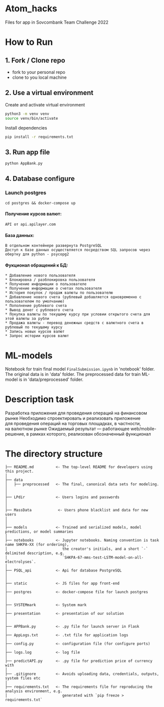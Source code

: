 # Atom_hacks
Files for app in Sovcombank Team Challenge 2022

# How to Run
## 1. Fork / Clone repo
- fork to your personal repo 
- clone to you local machine

## 2. Use a virtual environment

Сreate and activate virtual environment
```bash
python3 -m venv venv
source venv/bin/activate
```

Install dependencies
```bash
pip install -r requirements.txt
```
## 3. Run app file
```bash
python AppBank.py
```

## 4. Database configure

### Launch postgres

```
cd postgres && docker-compose up
```
#### Получение курсов валют:
    API от api.apilayer.com
    
#### База данных:
    В отдельном контейнере развернута PostgreSQL
    Доступ к базе данных осуществляется посредством SQL запросов через обертку для python - psycopg2
    
#### Фукционал обращений к БД:
    * Добавление нового пользователя
    * Блокировка / разблокировка пользователя
    * Получение информации о пользователе
    * Получение информации о счетах пользователя
    * История покупок / продаж валюты по пользователю
    * Добавление нового счета (рублевый добавляется одновременно с пользователем по умолчанию)
    * Пополнение рублевого счета
    * Вывод денег с рублевого счета
    * Покупка валюты по текущему курсу при условии открытого счета для этой валюты за рубли
    * Продажа валюты - перевод денежных средств с валютного счета в рублевый по текущему курсу
    * Запись новых курсов валют
    * Запрос истории курсов валют

# ML-models

Notebook for train final model `FinalSubmission.ipynb` in 'notebook' folder.
The original data is in 'data' folder.
The preprocessed data for train ML-model is in 'data/preprocessed' folder.

# Description task

Разработка приложения для проведения операций на финансовом рынке
Необходимо спроектировать и реализовать приложение для проведения операций на торговых площадках, в частности, на валютном рынке Ожидаемый результат — работающее web/mobile-решение, в рамках которого, реализован обозначенный функционал


# The directory structure
```
├── README.md          <- The top-level README for developers using this project.
│
├── data
│   ├── preprocessed   <- The final, canonical data sets for modeling.
│   
│
├── LPdir              <- Users logins and passwords
│   
│
├── MassData            <- Users phone blacklist and data for new users
│   
│
├── models             <- Trained and serialized models, model predictions, or model summaries
│
├── notebooks          <- Jupyter notebooks. Naming convention is task name SHKPA-XX (for ordering),
│                         the creator's initials, and a short `-` delimited description, e.g.
│                         `SHKPA-67-mms-test-LSTM-model-on-all-electrolyses`.
│
├── PSQL_api           <- Api for database PostgreSQL
│   
│
├── static             <- JS files for app front-end
│   
├── postgres           <- docker-compose file for launch postgres
│   
│
├── SYSTEMmark         <- System mark
│   
├── presentation       <- presentation of our solution
│
│
├── APPBank.py         <- .py file for launch server in Flask
│
├── AppLogs.txt        <- .txt file for application logs
│
├── config.py          <- configuration file (for configure ports)
│
├── logs.log           <- log file
│
├── predictAPI.py      <- .py file for prediction price of currency with 
│
├── .gitignore         <- Avoids uploading data, credentials, outputs, system files etc
│
├── requirements.txt   <- The requirements file for reproducing the analysis environment, e.g.
│                         generated with `pip freeze > requirements.txt`
```

